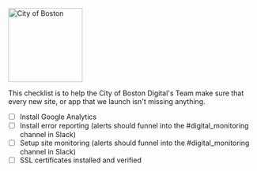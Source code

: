 <img src="https://cloud.githubusercontent.com/assets/9234/19400090/8c20c53c-9222-11e6-937c-02bce55e5301.png" alt="City of Boston" width="150" />

This checklist is to help the City of Boston Digital's Team make sure that every new site, or app that we launch isn't missing anything.

- [ ] Install Google Analytics
- [ ] Install error reporting (alerts should funnel into the #digital_monitoring channel in Slack)
- [ ] Setup site monitoring (alerts should funnel into the #digital_monitoring channel in Slack)
- [ ] SSL certificates installed and verified
